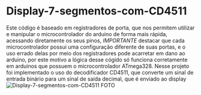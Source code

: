 # Display-7-segmentos-com-CD4511
Este código é baseado em registradores de porta, que nos permitem utilizar e manipular o microcontrolador do arduino de forma mais rápida, acessando 
diretamente os seus pinos, *IMPORTANTE* destacar que cada microcontrolador possui uma configuração diferente de suas portas, e o uso errado delas por meio
dos registradores pode acarretar em dano ao arduino, por este motivo a lógica desse cógido só funciona corretamente em arduinos que possuem o microcontrolador
ATmega328.
Nesse projeto foi implementado o uso do decodificador CD4511, que converte um sinal de entrada binário para um sinal de saída decimal, que é enviado ao display
![Display-7-segmentos-com-CD4511 FOTO](https://user-images.githubusercontent.com/93269234/227261561-7c81435d-237b-4067-82d3-e93f5881494e.png)
